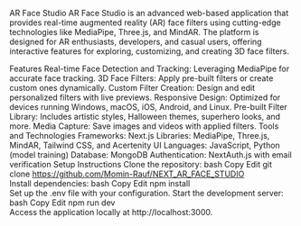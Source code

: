 AR Face Studio
AR Face Studio is an advanced web-based application that provides real-time augmented reality (AR) face filters using cutting-edge technologies like MediaPipe, Three.js, and MindAR. The platform is designed for AR enthusiasts, developers, and casual users, offering interactive features for exploring, customizing, and creating 3D face filters.

Features
Real-time Face Detection and Tracking: Leveraging MediaPipe for accurate face tracking.
3D Face Filters: Apply pre-built filters or create custom ones dynamically.
Custom Filter Creation: Design and edit personalized filters with live previews.
Responsive Design: Optimized for devices running Windows, macOS, iOS, Android, and Linux.
Pre-built Filter Library: Includes artistic styles, Halloween themes, superhero looks, and more.
Media Capture: Save images and videos with applied filters.
Tools and Technologies
Frameworks: Next.js
Libraries: MediaPipe, Three.js, MindAR, Tailwind CSS, and Acertenity UI
Languages: JavaScript, Python (model training)
Database: MongoDB
Authentication: NextAuth.js with email verification
Setup Instructions
Clone the repository:
bash
Copy
Edit
git clone https://github.com/Momin-Rauf/NEXT_AR_FACE_STUDIO  
Install dependencies:
bash
Copy
Edit
npm install  
Set up the .env file with your configuration.
Start the development server:
bash
Copy
Edit
npm run dev  
Access the application locally at http://localhost:3000.
